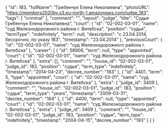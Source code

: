 {
    "id": 183,
    "fullName": "Гребенчук Елена Николаевна",
    "photoURL": "https://members2020by.s3.eu-north-1.amazonaws.com/judge_183",
    "tags": [
        "criminal"
    ],
    "comment": "",
    "layout": "judge",
    "title": "Судья Гребенчук Елена Николаевна",
    "court": {
        "id": "02-002-03-01",
        "name": "суд Железнодорожного района г. Витебска",
        "position": "судья",
        "termType": "indefinitely",
        "term": null,
        "description": "c 23.04.2014, бессрочно, по указу 183",
        "timestamp": "23.04.2014"
    },
    "previousCourt": {
        "id": "02-002-03-01",
        "name": "суд Железнодорожного района г. Витебска"
    },
    "career": [
        {
            "id": 58906,
            "term": null,
            "type": "appointed",
            "court": {
                "id": "02-002-03-01",
                "name": "суд Железнодорожного района г. Витебска"
            },
            "extra": [],
            "comment": "",
            "house_id": "02-002-03-01",
            "judge_id": 183,
            "position": "судья",
            "term_type": "indefinitely",
            "timestamp": "2014-04-23",
            "decree_number": "183"
        },
        {
            "id": 4401,
            "term": 5,
            "type": "appointed",
            "court": {
                "id": "02-002-03-01",
                "name": "суд Железнодорожного района г. Витебска"
            },
            "extra": {
                "judge_id": 3409
            },
            "comment": "",
            "house_id": "02-002-03-01",
            "judge_id": 183,
            "position": "судья",
            "term_type": "years",
            "timestamp": "2009-03-31",
            "decree_number": "164"
        },
        {
            "id": 4400,
            "term": null,
            "type": "appointed",
            "court": {
                "id": "02-002-03-01",
                "name": "суд Железнодорожного района г. Витебска"
            },
            "extra": {
                "judge_id": 3409
            },
            "comment": "",
            "house_id": "02-002-03-01",
            "judge_id": 183,
            "position": "судья",
            "term_type": "indefinitely",
            "timestamp": "2004-04-15",
            "decree_number": "193"
        }
    ]
}